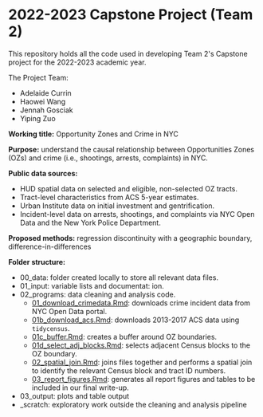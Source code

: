 # 2022-2023 Capstone Project (Team 2)

This repository holds all the code used in developing Team 2's Capstone project for the 2022-2023 academic year.

The Project Team:
- Adelaide Currin
- Haowei Wang
- Jennah Gosciak
- Yiping Zuo

**Working title:** Opportunity Zones and Crime in NYC

**Purpose:** understand the causal relationship between Opportunities Zones (OZs) and crime (i.e., shootings, arrests, complaints) in NYC.

**Public data sources:**
- HUD spatial data on selected and eligible, non-selected OZ tracts.
- Tract-level characteristics from ACS 5-year estimates.
- Urban Institute data on initial investment and gentrification.  
- Incident-level data on arrests, shootings, and complaints via NYC Open Data and the New York Police Department.

**Proposed methods:** regression discontinuity with a geographic boundary, difference-in-differences

**Folder structure:**
- 00_data: folder created locally to store all relevant data files.
- 01_input: variable lists and documentat: ion.
- 02_programs: data cleaning and analysis code.
  - [01_download_crimedata.Rmd](02_programs/01_download_crimedata.Rmd): downloads crime incident data from NYC Open Data portal.
  - [01b_download_acs.Rmd](02_programs/01b_download_acs.Rmd): downloads 2013-2017 ACS data using `tidycensus`.
  - [01c_buffer.Rmd](02_programs/01c_oz_buffer.Rmd): creates a buffer around OZ boundaries.
  - [01d_select_adj_blocks.Rmd](02_programs/01d_select_adj_blocks.Rmd): selects adjacent Census blocks to the OZ boundary.
  - [02_spatial_join.Rmd](02_programs/02_spatial_join.Rmd): joins files together and performs a spatial join to identify the relevant Census block and tract ID numbers.
  - [03_report_figures.Rmd](02_programs/03_report_figures.Rmd): generates all report figures and tables to be included in our final write-up.
- 03_output: plots and table output
- \_scratch: exploratory work outside the cleaning and analysis pipeline
